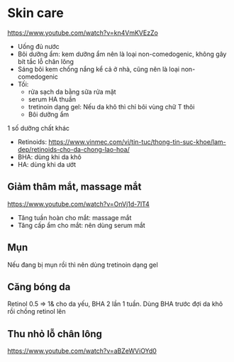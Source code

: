 # Skin care

<https://www.youtube.com/watch?v=kn4VmKVEzZo>

- Uống đủ nước
- Bôi dưỡng ẩm: kem dưỡng ẩm nên là loại non-comedogenic, không gây bít tắc lỗ chân lông
- Sáng bôi kem chống nắng kể cả ở nhà, cũng nên là loại non-comedogenic
- Tối: 
	+ rửa sạch da bằng sữa rửa mặt
	+ serum HA thuần
	+ tretinoin dạng gel: Nếu da khô thì chỉ bôi vùng chữ T thôi
	+ Bôi dưỡng ẩm
	
1 số dưỡng chất khác

- Retinoids: <https://www.vinmec.com/vi/tin-tuc/thong-tin-suc-khoe/lam-dep/retinoids-cho-da-chong-lao-hoa/>
- BHA: dùng khi da khô
- HA: dùng khi da ướt

## Giảm thâm mắt, massage mắt

<https://www.youtube.com/watch?v=OnVj1d-7lT4>

- Tăng tuần hoàn cho mắt: massage mắt
- Tăng cấp ẩm cho mắt: nên dùng serum mắt

## Mụn

Nếu đang bị mụn rồi thì nên dùng tretinoin dạng gel

## Căng bóng da

Retinol 0.5 => 1& cho da yếu, BHA 2 lần 1 tuần. Dùng BHA trước đợi da khô rồi chồng retinol lên

## Thu nhỏ lỗ chân lông

<https://www.youtube.com/watch?v=aBZeWViOYd0>
